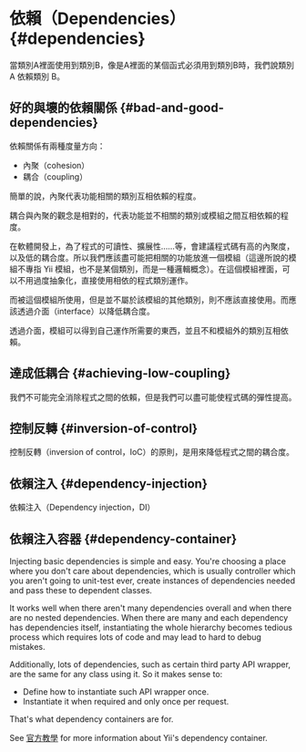 # 依賴（Dependencies） {#dependencies}

當類別A裡面使用到類別B，像是A裡面的某個函式必須用到類別B時，我們說類別 A 依賴類別 B。

## 好的與壞的依賴關係 {#bad-and-good-dependencies}

依賴關係有兩種度量方向：

* 內聚（cohesion）
* 耦合（coupling）

簡單的說，內聚代表功能相關的類別互相依賴的程度。

耦合與內聚的觀念是相對的，代表功能並不相關的類別或模組之間互相依賴的程度。

在軟體開發上，為了程式的可讀性、擴展性……等，會建議程式碼有高的內聚度，以及低的耦合度。所以我們應該盡可能把相關的功能放進一個模組（這邊所說的模組不專指 Yii 模組，也不是某個類別，而是一種邏輯概念）。在這個模組裡面，可以不用過度抽象化，直接使用相依的程式類別運作。

而被這個模組所使用，但是並不屬於該模組的其他類別，則不應該直接使用。而應該透過介面（interface）以降低耦合度。

透過介面，模組可以得到自己運作所需要的東西，並且不和模組外的類別互相依賴。

## 達成低耦合 {#achieving-low-coupling}

我們不可能完全消除程式之間的依賴，但是我們可以盡可能使程式碼的彈性提高。

## 控制反轉 {#inversion-of-control}

控制反轉（inversion of control，IoC）的原則，是用來降低程式之間的耦合度。

## 依賴注入 {#dependency-injection}

依賴注入（Dependency injection，DI）

## 依賴注入容器 {#dependency-container}

Injecting basic dependencies is simple and easy. You're choosing a place where you don't care about dependencies, which is usually controller which you aren't going to unit-test ever, create instances of dependencies needed and pass these to dependent classes.

It works well when there aren't many dependencies overall and when there are no nested dependencies. When there are many and each dependency has dependencies itself, instantiating the whole hierarchy becomes tedious process which requires lots of code and may lead to hard to debug mistakes.

Additionally, lots of dependencies, such as certain third party API wrapper, are the same for any class using it. So it makes sense to:

* Define how to instantiate such API wrapper once.
* Instantiate it when required and only once per request.

That's what dependency containers are for.

See [官方教學](http://www.yiiframework.com/doc-2.0/guide-concept-di-container.html) for more information about Yii's dependency container.

